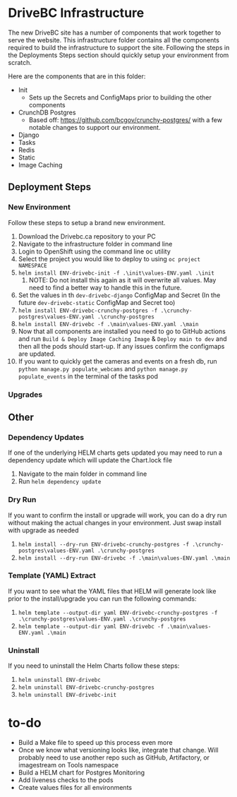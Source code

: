 # DriveBC Infrastructure

The new DriveBC site has a number of components that work together to serve the website. This infrastructure folder contains all the components required to build the infrastructure to support the site. Following the steps in the Deployments Steps section should quickly setup your environment from scratch.

Here are the components that are in this folder:
- Init
  - Sets up the Secrets and ConfigMaps prior to building the other components
- CrunchDB Postgres
  - Based off: https://github.com/bcgov/crunchy-postgres/ with a few notable changes to support our environment.
- Django
- Tasks
- Redis
- Static
- Image Caching

## Deployment Steps
### New Environment
Follow these steps to setup a brand new environment.
1. Download the Drivebc.ca repository to your PC
1. Navigate to the infrastructure folder in command line
1. Login to OpenShift using the command line oc utility
1. Select the project you would like to deploy to using `oc project NAMESPACE`
1. `helm install ENV-drivebc-init -f .\init\values-ENV.yaml .\init`
    1. NOTE: Do not install this again as it will overwrite all values. May need to find a better way to handle this in the future.
1. Set the values in th `dev-drivebc-django` ConfigMap and Secret (In the future `dev-drivebc-static` ConfigMap and Secret too)
1. `helm install ENV-drivebc-crunchy-postgres -f .\crunchy-postgres\values-ENV.yaml .\crunchy-postgres`
1. `helm install ENV-drivebc -f .\main\values-ENV.yaml .\main`
1. Now that all components are installed you need to go to GitHub actions and run `Build & Deploy Image Caching Image` & `Deploy main to dev` and then all the pods should start-up. If any issues confirm the configmaps are updated.
1. If you want to quickly get the cameras and events on a fresh db, run  `python manage.py populate_webcams` and `python manage.py populate_events` in the terminal of the tasks pod

### Upgrades

## Other

### Dependency Updates
If one of the underlying HELM charts gets updated you may need to run a dependency update which will update the Chart.lock file
1. Navigate to the main folder in command line
2. Run `helm dependency update`

### Dry Run
If you want to confirm the install or upgrade will work, you can do a dry run without making the actual changes in your environment. Just swap install with upgrade as needed
1. `helm install --dry-run ENV-drivebc-crunchy-postgres -f .\crunchy-postgres\values-ENV.yaml .\crunchy-postgres`
1. `helm install --dry-run ENV-drivebc -f .\main\values-ENV.yaml .\main`

### Template (YAML) Extract
If you want to see what the YAML files that HELM will generate look like prior to the install/upgrade you can run the following commands:

1. `helm template --output-dir yaml ENV-drivebc-crunchy-postgres -f .\crunchy-postgres\values-ENV.yaml .\crunchy-postgres`
1. `helm template --output-dir yaml ENV-drivebc -f .\main\values-ENV.yaml .\main`

### Uninstall
If you need to uninstall the Helm Charts follow these steps:
1. `helm uninstall ENV-drivebc`
1. `helm uninstall ENV-drivebc-crunchy-postgres`
1. `helm uninstall ENV-drivebc-init`



# to-do
- Build a Make file to speed up this process even more
- Once we know what versioning looks like, integrate that change. Will probably need to use another repo such as GitHub, Artifactory, or imagestream on Tools namespace
- Build a HELM chart for Postgres Monitoring
- Add liveness checks to the pods
- Create values files for all environments
